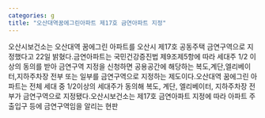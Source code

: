 ```yaml
---
categories: g
title: "오산대역꿈에그린아파트 제17호 금연아파트 지정"
---
```

오산시보건소는 오산대역 꿈에그린 아파트를 오산시 제17호 공동주택 금연구역으로 지정했다고 22일 밝혔다.금연아파트는 국민건강증진법 제9조제5항에 따라 세대주 1/2 이상의 동의를 받아 금연구역 지정을 신청하면 공용공간에 해당하는 복도,계단,엘리베이터,지하주차장 전부 또는 일부를 금연구역으로 지정하는 제도이다.오산대역 꿈에그린 아파트는 전체 세대 중 1/2이상의 세대주가 동의해 복도, 계단, 엘리베이터, 지하주차장 전부가 금연구역으로 지정됐다.오산시보건소는 제17호 금연아파트 지정에 따라 아파트 주출입구 등에 금연구역임을 알리는 현판